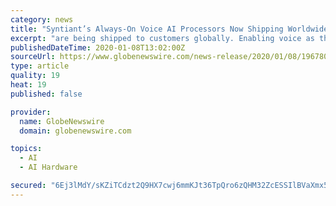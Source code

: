 ```yaml
---
category: news
title: "Syntiant’s Always-On Voice AI Processors Now Shipping Worldwide"
excerpt: "are being shipped to customers globally. Enabling voice as the next generation user interface, Syntiant’s NDPs have been designed into a wide range of battery-powered devices, such as earbuds, laptops,"
publishedDateTime: 2020-01-08T13:02:00Z
sourceUrl: https://www.globenewswire.com/news-release/2020/01/08/1967800/0/en/Syntiant-s-Always-On-Voice-AI-Processors-Now-Shipping-Worldwide.html
type: article
quality: 19
heat: 19
published: false

provider:
  name: GlobeNewswire
  domain: globenewswire.com

topics:
  - AI
  - AI Hardware

secured: "6Ej3lMdY/sKZiTCdzt2Q9HX7cwj6mmKJt36TpQro6zQHM32ZcESSIlBVaXmx5CJ7ftphsmOj8IrzuHC6dNZAOfdJE8fUnlT+dS/O9+UGCG1kD+0waeBvSIajT0rGt+aqcChEZuJ/Cvi7KjxXwXU0dLEYkf0gSGZNTnkcPXZFp8RHZwNZvLQcuEMRMrq3XPm1d8D1ogg+483nfxKFWJvGEnij0hQJnO/soPIBpaEo4UJbt/3C+B3vKyMFKOMWK2TyuDDoI97rZpw/725SBiF77g==;9rBv8JqhDqPXL5YcTLlsyw=="
---
```


